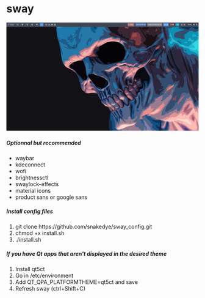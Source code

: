 # sway
![Alt text](screenshot.png?raw=true "Title")


<h5>Optionnal but recommended</h5>
<ul>
	<li>waybar</li>
	<li>kdeconnect</li>
	<li>wofi</li>
	<li>brightnessctl</li>
  <li>swaylock-effects</li>
	<li>material icons</li>
	<li>product sans or google sans</li>
</ul>
<h5>Install config files</h5>
<ol>
	<li>git clone https://github.com/snakedye/sway_config.git</li>
	<li>chmod +x install.sh</li>
	<li>./install.sh</li>
</ol> 
<h5>If you have Qt apps that aren't displayed in the desired theme</h5>
<ol>
	<li>Install qt5ct</li>
	<li>Go in /etc/environment</li>
	<li>Add QT_QPA_PLATFORMTHEME=qt5ct and save</li>
	<li>Refresh sway (ctrl+Shift+C)</li>
</ol>
